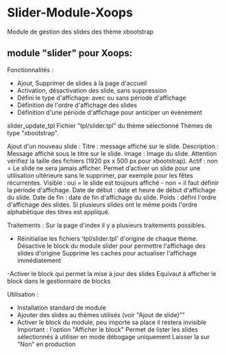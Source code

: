 # Slider-Module-Xoops
Module de gestion des slides des thème xbootstrap

module "slider" pour Xoops: 
-----------------------------------

Fonctionnalités : 
- Ajout, Supprimer de slides à la page d'accueil
- Activation, désactivation des slide, sans suppression
- Défini le type d'affichage: avec ou sans période d'affichage
- Définition de l'ordre d'affichage des slides
- Définition d'une période d'affichage pour anticiper un évènement

slider_update_tpl
Fichier "tpl/slider.tpl" du thème sélectionné
Thèmes de type "xbootstrap".

Ajout d'un nouveau slide :
Titre : message affiché sur le slide.
Description : Message affiché sous le titre sur le slide.
Image : Image du slide. Attention vérifiez la taille des fichiers (1920 px x 500 px pour xbootstrap).
Actif : non = Le slide ne sera jamais afficher. Permet d’activer un slide pour une utilisation ultérieure sans le supprimer, par exemple pour les fêtes récurrentes.
Visible : oui = le slide est toujours affiché -  non = il faut définir la période d'affichage.
Date de début : date et heure de début d'affichage du slide.
Date de fin : date de fin d'affichage du slide.
Poids : défini l'ordre d'affichage des slides. Si plusieurs slides ont le même poids l'ordre alphabétique des titres est appliqué.

Traitements :
Sur la page d'index il y a plusieurs traitements possibles.
- Réinitialise les fichiers 'tpl/slider.tpl' d'origine de chaque thème.
  Désactive le block du module slider pour permettre l'affichage des slides d'origine
  Supprime les caches pour actualiser l'affichage immédiatement

-Activer le block qui permet la mise à jour des slides 
 Equivaut à afficher le block dans le gestionnaire de blocks
 
Utilisation :
- Installation standard  de module
- Ajouter des slides au thèmes utilisés (voir "Ajout de slide)""
- Activer le block du module, peu importe sa place il restera invisible
  Important : l'option "Afficher le block" Permet de lister les slides sélectionnés
              à utiliser en mode débogage uniquement
              Laisser la sur "Non" en production
